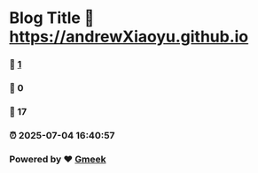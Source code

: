 # Blog Title :link: https://andrewXiaoyu.github.io 
### :page_facing_up: [1](https://andrewXiaoyu.github.io/tag.html) 
### :speech_balloon: 0 
### :hibiscus: 17 
### :alarm_clock: 2025-07-04 16:40:57 
### Powered by :heart: [Gmeek](https://github.com/Meekdai/Gmeek)
